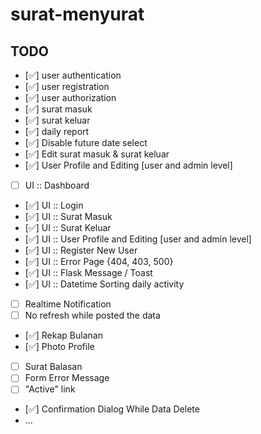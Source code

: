 # surat-menyurat

## TODO

- [✅] user authentication
- [✅] user registration
- [✅] user authorization
- [✅] surat masuk
- [✅] surat keluar
- [✅] daily report
- [✅] Disable future date select
- [✅] Edit surat masuk & surat keluar
- [✅] User Profile and Editing [user and admin level]
- [ ] UI :: Dashboard
- [✅] UI :: Login
- [✅] UI :: Surat Masuk
- [✅] UI :: Surat Keluar
- [✅] UI :: User Profile and Editing [user and admin level]
- [✅] UI :: Register New User
- [✅] UI :: Error Page {404, 403, 500}
- [✅] UI :: Flask Message / Toast
- [✅] UI :: Datetime Sorting daily activity
- [ ] Realtime Notification
- [ ] No refresh while posted the data
- [✅] Rekap Bulanan
- [✅] Photo Profile
- [ ] Surat Balasan
- [ ] Form Error Message
- [ ] "Active" link
- [✅] Confirmation Dialog While Data Delete
- ...

